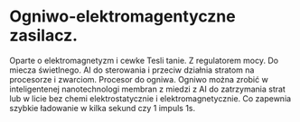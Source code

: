 # Ogniwo-elektromagentyczne zasilacz.
Oparte o elektromagnetyzm i cewke Tesli tanie. 
Z regulatorem mocy. 
Do miecza świetlnego. 
AI do sterowania i przeciw działnia stratom na procesorze i zwarciom. 
Procesor do ogniwa. Ogniwo można zrobić w inteligentenej nanotechnologi membran z miedzi z AI do zatrzymania strat lub w licie bez chemi elektrostatycznie i elektromagnetycznie. Co zapewnia szybkie ładowanie w kilka sekund czy 1 impuls 1s. 
